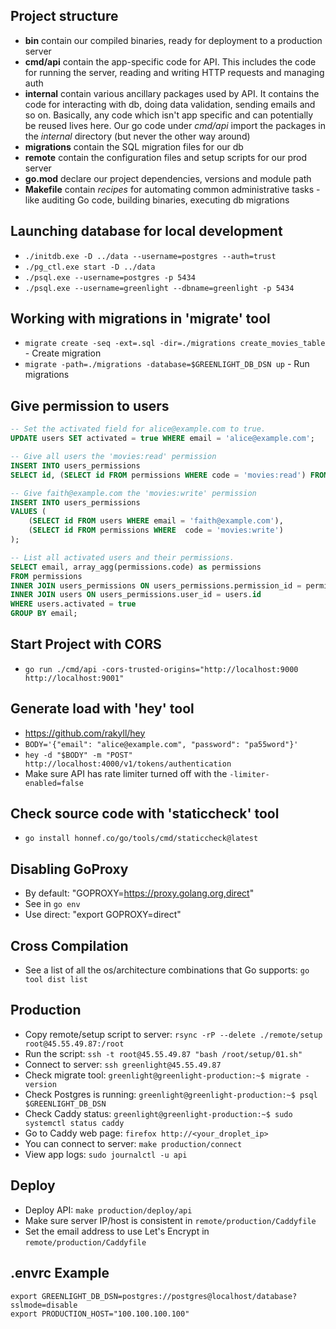 ## Project structure

- **bin** contain our compiled binaries, ready for deployment to a production server
- **cmd/api** contain the app-specific code for API. This includes the code for
  running the server, reading and writing HTTP requests and managing auth
- **internal** contain various ancillary packages used by API. It contains the code
  for interacting with db, doing data validation, sending emails and so on. Basically,
  any code which isn't app specific and can potentially be reused lives here. Our
  go code under _cmd/api_ import the packages in the _internal_ directory (but never
  the other way around)
- **migrations** contain the SQL migration files for our db
- **remote** contain the configuration files and setup scripts for our prod server
- **go.mod** declare our project dependencies, versions and module path
- **Makefile** contain _recipes_ for automating common administrative tasks - like
  auditing Go code, building binaries, executing db migrations

## Launching database for local development

- `./initdb.exe -D ../data --username=postgres --auth=trust`
- `./pg_ctl.exe start -D ../data`
- `./psql.exe --username=postgres -p 5434`
- `./psql.exe --username=greenlight --dbname=greenlight -p 5434`

## Working with migrations in 'migrate' tool

- `migrate create -seq -ext=.sql -dir=./migrations create_movies_table` - Create migration
- `migrate -path=./migrations -database=$GREENLIGHT_DB_DSN up` - Run migrations

## Give permission to users

```SQL
-- Set the activated field for alice@example.com to true.
UPDATE users SET activated = true WHERE email = 'alice@example.com';

-- Give all users the 'movies:read' permission
INSERT INTO users_permissions
SELECT id, (SELECT id FROM permissions WHERE code = 'movies:read') FROM users;

-- Give faith@example.com the 'movies:write' permission
INSERT INTO users_permissions
VALUES (
    (SELECT id FROM users WHERE email = 'faith@example.com'),
    (SELECT id FROM permissions WHERE  code = 'movies:write')
);

-- List all activated users and their permissions.
SELECT email, array_agg(permissions.code) as permissions
FROM permissions
INNER JOIN users_permissions ON users_permissions.permission_id = permissions.id
INNER JOIN users ON users_permissions.user_id = users.id
WHERE users.activated = true
GROUP BY email;
```

## Start Project with CORS

- `go run ./cmd/api -cors-trusted-origins="http://localhost:9000 http://localhost:9001"`

## Generate load with 'hey' tool

- https://github.com/rakyll/hey
- `BODY='{"email": "alice@example.com", "password": "pa55word"}'`
- `hey -d "$BODY" -m "POST" http://localhost:4000/v1/tokens/authentication`
- Make sure API has rate limiter turned off with the `-limiter-enabled=false`

## Check source code with 'staticcheck' tool

- `go install honnef.co/go/tools/cmd/staticcheck@latest`

## Disabling GoProxy

- By default: "GOPROXY=https://proxy.golang.org,direct"
- See in `go env`
- Use direct: "export GOPROXY=direct"

## Cross Compilation

- See a list of all the os/architecture combinations that Go supports: `go tool dist list`

## Production

- Copy remote/setup script to server: `rsync -rP --delete ./remote/setup root@45.55.49.87:/root`
- Run the script: `ssh -t root@45.55.49.87 "bash /root/setup/01.sh"`
- Connect to server: `ssh greenlight@45.55.49.87`
- Check migrate tool: `greenlight@greenlight-production:~$ migrate -version`
- Check Postgres is running: `greenlight@greenlight-production:~$ psql $GREENLIGHT_DB_DSN `
- Check Caddy status: `greenlight@greenlight-production:~$ sudo systemctl status caddy`
- Go to Caddy web page: `firefox http://<your_droplet_ip>`
- You can connect to server: `make production/connect`
- View app logs: `sudo journalctl -u api`

## Deploy

- Deploy API: `make production/deploy/api`
- Make sure server IP/host is consistent in `remote/production/Caddyfile`
- Set the email address to use Let's Encrypt in `remote/production/Caddyfile`

## .envrc Example

```
export GREENLIGHT_DB_DSN=postgres://postgres@localhost/database?sslmode=disable
export PRODUCTION_HOST="100.100.100.100"
```
